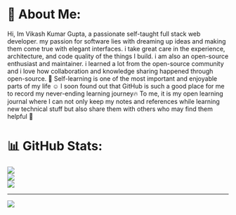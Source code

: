# 💫 About Me:
Hi, Im Vikash Kumar Gupta, a passionate self-taught full stack web developer. my passion for software lies with dreaming up ideas and making them come true with elegant interfaces. i take great care in the experience, architecture, and code quality of the things I build.  i am also an open-source enthusiast and maintainer. i learned a lot from the open-source community and i love how collaboration and knowledge sharing happened through open-source. 📖 Self-learning is one of the most important and enjoyable parts of my life ☺️ I soon found out that GitHub is such a good place for me to record my never-ending learning journey🔥 To me, it is my open learning journal where I can not only keep my notes and references while learning new technical stuff but also share them with others who may find them helpful 📔

# 📊 GitHub Stats:
![](https://github-readme-stats.vercel.app/api?username=KrVikashGupta&theme=dark&hide_border=false&include_all_commits=false&count_private=false)<br/>
![](https://nirzak-streak-stats.vercel.app/?user=KrVikashGupta&theme=dark&hide_border=false)<br/>
![](https://github-readme-stats.vercel.app/api/top-langs/?username=KrVikashGupta&theme=dark&hide_border=false&include_all_commits=false&count_private=false&layout=compact)

---
[![](https://visitcount.itsvg.in/api?id=KrVikashGupta&icon=0&color=0)](https://visitcount.itsvg.in)

<!-- Proudly created with GPRM ( https://gprm.itsvg.in ) -->
